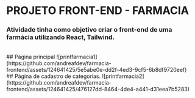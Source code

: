 # PROJETO FRONT-END - FARMACIA
### Atividade tinha como objetivo criar o front-end de uma farmácia utilizando React, Tailwind. 

<br>
## Página principal
![printfarmacia1](https://github.com/andreafdev/farmacia-frontend/assets/124641425/5e5abe0e-dd2f-4ed3-9cf5-6b8df9720eef)

<br>
## Página de cadastro de categorias.
![printfarmacia2](https://github.com/andreafdev/farmacia-frontend/assets/124641425/476127dd-8464-4de4-a441-d31eea7b5283)


